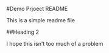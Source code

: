 #Demo Prjoect README

This is a simple readme file

##Heading 2

I hope this isn't too much of a problem
